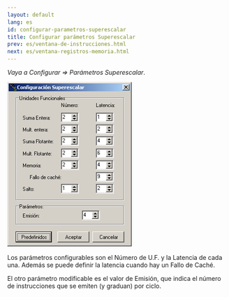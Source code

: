 ```yaml
---
layout: default
lang: es
id: configurar-parametros-superescalar
title: Configurar parámetros Superescalar
prev: es/ventana-de-instrucciones.html
next: es/ventana-registros-memoria.html
---
```


*Vaya a Configurar => Parámetros Superescalar*.

![](imgs/bm17_result.png)

Los parámetros configurables son el Número de U.F. y la Latencia de cada una.
Además se puede definir la latencia cuando hay un Fallo de Caché.

El otro parámetro modificable es el valor de Emisión, que indica el número de instrucciones que se emiten (y graduan) por ciclo.